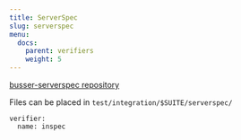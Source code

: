 ```yaml
---
title: ServerSpec
slug: serverspec
menu:
  docs:
    parent: verifiers
    weight: 5
---
```


[busser-serverspec repository](https://github.com/test-kitchen/busser-serverspec)

Files can be placed in `test/integration/$SUITE/serverspec/`

```
verifier:
  name: inspec
```
